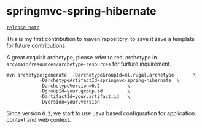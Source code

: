 springmvc-spring-hibernate
==========================

[`release note`](http://rugal.github.io/development/2014/07/06/my-archetype-in-maven/)  

This is my first contribution to maven repository, to save it save a template for future contributions.  

A great exquisit archetype, please refer to real archetype in `src/main/resources/archetype-resources` for furture inquirement.  

    mvn archetype:generate  -DarchetypeGroupId=ml.rugal.archetype       \
                -DarchetypeArtifactId=springmvc-spring-hibernate  \
                -DarchetypeVersion=0.2          \
                -DgroupId=your.group.id         \
                -DartifactId=your.artifact.id   \
                -Dversion=your.version


Since version `0.2`, we start to use Java based configuration for application context and web context.

